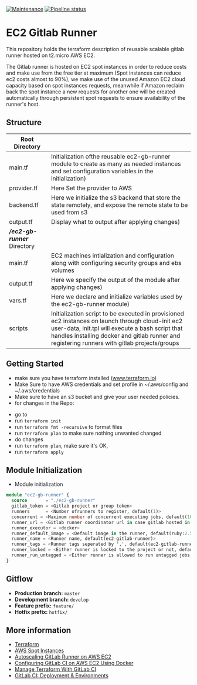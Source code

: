 [![Maintenance](https://img.shields.io/badge/Maintained%3F-yes-green.svg)](https://GitHub.com/Naereen/StrapDown.js/graphs/commit-activity)  [![Pipeline status](https://gitlab.com/lifecycle.one/ec2-gitlab-runner/badges/master/pipeline.svg)](https://gitlab.com/lifecycle.one/ec2-gitlab-runner/-/commits/master)


# EC2 Gitlab Runner

This repository holds the terraform description of reusable scalable gitlab runner hosted on t2.micro AWS EC2.

The Gitlab runner is hosted on EC2 spot instances in order to reduce costs and make use from the free tier at maximum (Spot instances can reduce ec2 costs almost to 90%), we make use of the unused Amazon EC2 cloud capacity based on spot instances requests, meanwhile if Amazon reclaim back the spot instance a new requests for another one will be created automatically through persistent spot requests to ensure availability of the runner's host.


##  Structure

| **Root Directory** ||
|------ |--- |
|main.tf|Initialization ofthe reusable ec2-gb-runner module to create as many as needed instances and set configuration variables in the initialization) |
|provider.tf |Here Set the provider to AWS |
|backend.tf|Here we initialize the s3 backend that store the state remotely, and expose the remote state to be used from s3|
|output.tf|Display what to output after applying changes) |
|       ***/ec2-gb-runner*** Directory | |
|main.tf |EC2 machines intialization and configuration along with configuring security groups and ebs volumes |
|output.tf |Here we specify the output of the module after applying changes) | 
|vars.tf |Here we declare and initialize variables used by the ec2-gb-runner module) |
|scripts | Initialization script to be executed in provisioned ec2 instances on launch through cloud-init ec2 user-data, init.tpl will execute a bash script that handles installing docker and gitlab runner and registering runners with gitlab projects/groups|



## Getting Started

-  make sure you have terraform installed (www.terraform.io)
-  Make Sure to have AWS credentials and set profile in ~/.aws/config and ~/.aws/credentials
- Make sure to have an s3 bucket and give your user needed policies.
-  for changes in the Repo:
  * go to <root>
  * run `terraform init`
  * run `terraform fmt -recursive` to format files
  * run `terraform plan` to make sure nothing unwanted changed
  * do changes
  * run `terraform plan`, make sure it's OK, 
  * run `terraform apply`
## Module Initialization
- Module initialization
```terraform
module "ec2-gb-runner" {
  source       = "./ec2-gb-runner"
  gitlab_token = <Gitlab project or group token>
  runners      = <Number ofrunners to register, default(1)>
  concurrent = <Maximum number of concurrent executing jobs, default(10)>
  runner_url = <Gitlab runner coordinator url in case gitlab hosted in yoru server, default(https://gitlab.com)>
  runner_executor = <docker>
  runner_default_image = <Default image in the runner, default(ruby:2.5)>
  runner_name = <Runner name, default(ec2-gitlab-runner)>
  runner_tags = <Runner tags seperated by ',', default(ec2-gitlab-runner)>
  runner_locked = <Either runner is locked to the project or not, default(false)>
  runner_run_untagged = <Either runner is allowed to run untagged jobs, default(true)>
}
```
  
## Gitflow

* **Production branch:** `master`
* **Development branch:** `develop`
* **Feature prefix:** `feature/`
* **Hotfix prefix:** `hotfix/`

## More information

* [Terraform](www.terraform.io)
* [AWS Spot Instances](https://docs.aws.amazon.com/AWSEC2/latest/UserGuide/using-spot-instances.html)
* [Autoscaling GitLab Runner on AWS EC2](https://docs.gitlab.com/runner/configuration/runner_autoscale_aws/)
* [Configuring GitLab CI on AWS EC2 Using Docker](https://hackernoon.com/configuring-gitlab-ci-on-aws-ec2-using-docker-7c359d513a46)
* [Manage Terraform With GitLab CI](https://medium.com/@dbourgeois23/manage-terraform-with-gitlab-ci-5c24005eb62a)
* [GitLab CI: Deployment & Environments](https://about.gitlab.com/blog/2016/08/26/ci-deployment-and-environments/)

